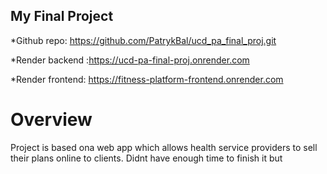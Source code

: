 ## My Final Project 

*Github repo: https://github.com/PatrykBal/ucd_pa_final_proj.git

*Render backend :https://ucd-pa-final-proj.onrender.com

*Render frontend: https://fitness-platform-frontend.onrender.com

# Overview

 Project is based ona web app which allows health service providers to sell their plans online to clients. Didnt have enough time to finish it but 